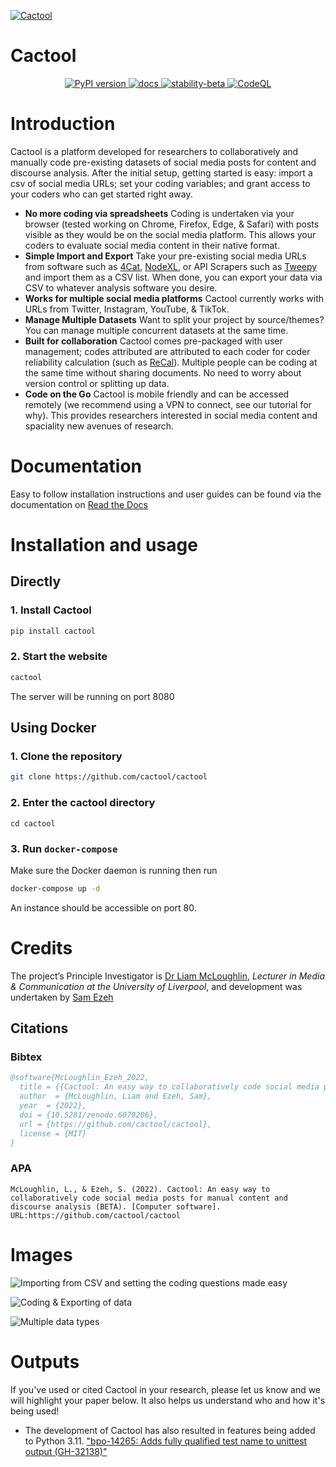 <a href="#readme">![Cactool](https://i.imgur.com/XooF3N8.png)</a>

# Cactool
<p align="center">
 <a href="https://badge.fury.io/py/Cactool">
  <img src="https://badge.fury.io/py/Cactool.svg" alt="PyPI version">
 </a>
  <a href="https://cactool.readthedocs.io">
  <img src="https://readthedocs.org/projects/cactool/badge/?version=latest&style=flat" alt="docs">
 </a>
  <a href="https://github.com/mkenney/software-guides/blob/master/STABILITY-BADGES.md#beta">
  <img src="https://img.shields.io/badge/stability-beta-33bbff.svg" alt="stability-beta">
 </a>
  <a href="">
  <img src="https://github.com/cactool/cactool/workflows/CodeQL/badge.svg" alt="CodeQL">
 </a>
 </p>

# Introduction
Cactool is a platform developed for researchers to collaboratively and manually code pre-existing datasets of social media posts for content and discourse analysis. After the initial setup, getting started is easy: import a csv of social media URLs; set your coding variables; and grant access to your coders who can get started right away.
 
- **No more coding via spreadsheets** Coding is undertaken via your browser (tested working on Chrome, Firefox, Edge, & Safari) with posts visible as they would be on the social media platform. This allows your coders to evaluate social media content in their native format.
- **Simple Import and Export** Take your pre-existing social media URLs from software such as [4Cat](https://github.com/digitalmethodsinitiative/4cat), [NodeXL]( https://www.smrfoundation.org/nodexl/), or API Scrapers such as [Tweepy]( https://www.tweepy.org/) and import them as a CSV list. When done, you can export your data via CSV to whatever analysis software you desire.
- **Works for multiple social media platforms** Cactool currently works with URLs from Twitter, Instagram, YouTube, & TikTok.
- **Manage Multiple Datasets** Want to split your project by source/themes? You can manage multiple concurrent datasets at the same time.
- **Built for collaboration** Cactool comes pre-packaged with user management; codes attributed are attributed to each coder for coder reliability calculation (such as [ReCal](http://dfreelon.org/utils/recalfront/)). Multiple people can be coding at the same time without sharing documents. No need to worry about version control or splitting up data.
- **Code on the Go** Cactool is mobile friendly and can be accessed remotely (we recommend using a VPN to connect, see our tutorial for why). This provides researchers interested in social media content and spaciality new avenues of research.
 
# Documentation
Easy to follow installation instructions and user guides can be found via the documentation on [Read the Docs](https://cactool.readthedocs.io)

# Installation and usage
## Directly
### 1. Install Cactool
```bash
pip install cactool
```
### 2. Start the website
```bash
cactool
```
The server will be running on port 8080
## Using Docker
### 1. Clone the repository
```bash
git clone https://github.com/cactool/cactool
```
### 2. Enter the cactool directory
```
cd cactool
```
### 3. Run `docker-compose`
Make sure the Docker daemon is running then run
```bash
docker-compose up -d
```
An instance should be accessible on port 80.

# Credits
The project’s Principle Investigator is [Dr Liam McLoughlin](https://Leelum.com), *Lecturer in Media & Communication at the University of Liverpool*, and development was undertaken by [Sam Ezeh](https://github.com/dignissimus)
## Citations
### Bibtex
```bibtex
@software{McLoughlin_Ezeh_2022,
  title = {{Cactool: An easy way to collaboratively code social media posts for manual content and discourse analysis (BETA)}},
  author  = {McLoughlin, Liam and Ezeh, Sam},
  year  = {2022},
  doi = {10.5281/zenodo.6070206},
  url = {https://github.com/cactool/cactool},
  license = {MIT}
}
```
### APA
```
McLoughlin, L., & Ezeh, S. (2022). Cactool: An easy way to collaboratively code social media posts for manual content and discourse analysis (BETA). [Computer software]. URL:https://github.com/cactool/cactool
```

# Images
![Importing from CSV and setting the coding questions made easy](https://user-images.githubusercontent.com/11173283/191358197-1119d00b-5088-485e-9d13-726da1c9708c.png)



![Coding & Exporting of data](https://user-images.githubusercontent.com/11173283/191358390-9b903d61-161a-44ea-8bb8-8bc060c520bd.png)



![Multiple data types](https://user-images.githubusercontent.com/11173283/191358480-d46348c7-fd74-4378-b952-7a16c01aa82e.png)



# Outputs
If you've used or cited Cactool in your research, please let us know and we will highlight your paper below. It also helps us understand who and how it's being used!
- The development of Cactool has also resulted in features being added to Python 3.11. ["bpo-14265: Adds fully qualified test name to unittest output (GH-32138)"](https://github.com/python/cpython/commit/755be9b1505af591b9f2ee424a6525b6c2b65ce9)
